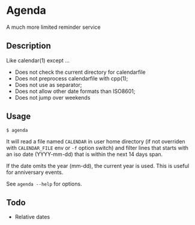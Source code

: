 
# Agenda

A much more limited reminder service

## Description

Like calendar(1) except ...

- Does not check the current directory for calendarfile
- Does not preprocess calendarfile with cpp(1);
- Does not use <tab> as separator;
- Does not allow other date formats than ISO8601;
- Does not jump over weekends

## Usage

    $ agenda

It will read a file named `CALENDAR` in user home directory
(if not overriden with `CALENDAR_FILE` env or `-f` option switch)
and filter lines that starts with an iso date (YYYY-mm-dd) that
is within the next 14 days span.

If the date omits the year (mm-dd), the current year is used.
This is useful for anniversary events.

See `agenda --help` for options.

## Todo

- Relative dates

